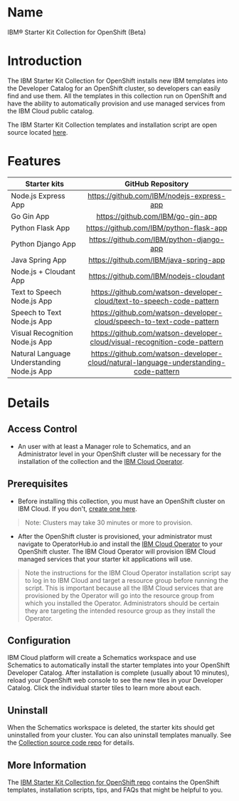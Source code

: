 # Name
IBM® Starter Kit Collection for OpenShift (Beta)

# Introduction
The IBM Starter Kit Collection for OpenShift installs new IBM templates into the Developer Catalog for an OpenShift cluster, so developers can easily find and use them. All the templates in this collection run on OpenShift and have the ability to automatically provision and use managed services from the IBM Cloud public catalog.

The IBM Starter Kit Collection templates and installation script are open source located [here](https://github.com/IBM/starter-kit-collection).

# Features
| Starter kits                               | GitHub Repository                                                                     |
| -------------                              |:-------------:                                                                        |
| Node.js Express App                        | https://github.com/IBM/nodejs-express-app                                             |
| Go Gin App                                 | https://github.com/IBM/go-gin-app                                                     |
| Python Flask App                           | https://github.com/IBM/python-flask-app                                               |
| Python Django App                          | https://github.com/IBM/python-django-app                                              |
| Java Spring App                            | https://github.com/IBM/java-spring-app                                                |
| Node.js + Cloudant App                     | https://github.com/IBM/nodejs-cloudant                                                |
| Text to Speech Node.js App                 | https://github.com/watson-developer-cloud/text-to-speech-code-pattern                 |
| Speech to Text Node.js App                 | https://github.com/watson-developer-cloud/speech-to-text-code-pattern                 |
| Visual Recognition Node.js App             | https://github.com/watson-developer-cloud/visual-recognition-code-pattern             |
| Natural Language Understanding Node.js App | https://github.com/watson-developer-cloud/natural-language-understanding-code-pattern |


# Details

## Access Control
* An user with at least a Manager role to Schematics, and an Administrator level in your OpenShift cluster will be necessary for the installation of the collection and the [IBM Cloud Operator](https://operatorhub.io/operator/ibmcloud-operator).

## Prerequisites

* Before installing this collection, you must have an OpenShift cluster on IBM Cloud. If you don't, [create one here](https://cloud.ibm.com/kubernetes/catalog/openshiftcluster).
> Note: Clusters may take 30 minutes or more to provision.
* After the OpenShift cluster is provisioned, your administrator must navigate to OperatorHub.io and install the [IBM Cloud Operator](https://operatorhub.io/operator/ibmcloud-operator) to your OpenShift cluster. The IBM Cloud Operator will provision IBM Cloud managed services that your starter kit applications will use.
> Note the instructions for the IBM Cloud Operator installation script say to log in to IBM Cloud and target a resource group before running the script. This is important because all the IBM Cloud services that are provisioned by the Operator will go into the resource group from which you installed the Operator. Administrators should be certain they are targeting the intended resource group as they install the Operator. 

## Configuration
IBM Cloud platform will create a Schematics workspace and use Schematics to automatically install the starter templates into your OpenShift Developer Catalog. After installation is complete (usually about 10 minutes), reload your OpenShift web console to see the new tiles in your Developer Catalog. Click the individual starter tiles to learn more about each.

## Uninstall
When the Schematics workspace is deleted, the starter kits should get uninstalled from your cluster. You can also uninstall templates manually. See the [Collection source code repo](https://github.com/IBM/starter-kit-collection) for details.

## More Information
The [IBM Starter Kit Collection for OpenShift repo](https://github.com/IBM/starter-kit-collection) contains the OpenShift templates, installation scripts, tips, and FAQs that might be helpful to you.